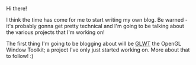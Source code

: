 Hi there!

I think the time has come for me to start writing my own blog. Be warned - it's probably gonna get pretty technical and I'm going to be talking about the various projects that I'm working on! 

The first thing I'm going to be blogging about will be [GLWT](https://github.com/zanders3/glwt) the OpenGL Window Toolkit; a project I've only just started working on. More about that to follow! :)
